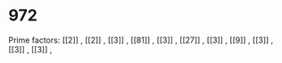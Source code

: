 # 972

Prime factors: [[2]] , [[2]] , [[3]] , [[81]] , [[3]] , [[27]] , [[3]] , [[9]] , [[3]] , [[3]] , [[3]] , 
